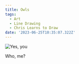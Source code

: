 ```yaml
---
title: Owls
tags:
  - Art
  - Line Drawing
  - Chris Learns to Draw
date: '2023-06-25T10:35:07.322Z'
---
```


![Yes, you](https://res.cloudinary.com/cpadilla/image/upload/t_optimize/chrisdpadilla/blog/art/IMG_3285_Large_s1orlp.jpg)

Who, me?
